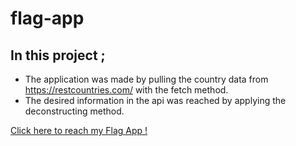 # flag-app

## In this project ;
* The application was made by pulling the country data from https://restcountries.com/ with the fetch method.
* The desired information in the api was reached by applying the deconstructing method.

[Click here to reach my Flag App !](https://bedirhanerguven10.github.io/flag-app/)
